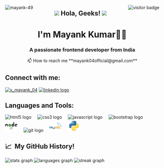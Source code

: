 <p>  <img align="left" src="https://komarev.com/ghpvc/?username=mayank-49&label=Profile%20views&color=0e75b6&style=flat" alt="mayank-49" />
<img align="right" src="https://visitor-badge.laobi.icu/badge?page_id=mayank-49" alt="visitor badge"/> </p>
<h2 align="center"><img src="https://media.giphy.com/media/hvRJCLFzcasrR4ia7z/giphy.gif" width="50"> Hola, Geeks! <img src="https://i.pinimg.com/originals/8a/a4/59/8aa4595fb24b6ed585dddac4622b2445.gif" width="80"></h2>
<h1 align="center">I'm Mayank Kumar👨‍🎤</h1>

<h3 align="center">A passionate frontend developer from India</h3>

<p align="center">📫 How to reach me **mayank04official@gmail.com**</p>

<h2 align="left">Connect with me:</h2>
<a href="https://instagram.com/x_mayank_04" target="blank"><img align="center" src="https://raw.githubusercontent.com/rahuldkjain/github-profile-readme-generator/master/src/images/icons/Social/instagram.svg" alt="x_mayank_04" height="30" width="40" /></a>
  <a href="https://www.linkedin.com/in/mayank-kumar-52304b277/" target="_blank">
    <img align="center"  src="https://raw.githubusercontent.com/maurodesouza/profile-readme-generator/master/src/assets/icons/social/linkedin/default.svg" width="40" height="30" alt="linkedin logo"  />
  </a>

<h2 align="left">Languages and Tools:</h2>
<div align="left">
  <img src="https://cdn.jsdelivr.net/gh/devicons/devicon/icons/html5/html5-original.svg" height="40" alt="html5 logo"  />
  <img width="12" />
  <img src="https://cdn.jsdelivr.net/gh/devicons/devicon/icons/css3/css3-original.svg" height="40" alt="css3 logo"  />
  <img width="12" />
  <img src="https://cdn.jsdelivr.net/gh/devicons/devicon/icons/javascript/javascript-original.svg" height="40" alt="javascript logo"  />
  <img width="12" />
  <img src="https://cdn.jsdelivr.net/gh/devicons/devicon/icons/bootstrap/bootstrap-original.svg" height="40" alt="bootstrap logo"  />
  <img width="12" />
  <img src="https://raw.githubusercontent.com/devicons/devicon/master/icons/nodejs/nodejs-original-wordmark.svg" alt="nodejs" width="40" height="40"/> 
  <img width="12" />
  <img src="https://cdn.jsdelivr.net/gh/devicons/devicon/icons/git/git-original.svg" height="40" alt="git logo"  />
  <img width="12" />
  <img src="https://raw.githubusercontent.com/devicons/devicon/master/icons/mysql/mysql-original-wordmark.svg" alt="mysql" width="40" height="40"/>
  <img width="12" />
  <img src="https://raw.githubusercontent.com/devicons/devicon/master/icons/python/python-original.svg" alt="python" width="40" height="40" />
   
  
</div>

###



<div align="left">
  
</div>

###



<h2> 📈 &nbsp;My GitHub History!</h2>

<div align="left">
  <img src="https://github-readme-stats.vercel.app/api?username=mayank-49&hide_title=false&hide_rank=false&show_icons=true&include_all_commits=true&count_private=true&disable_animations=false&theme=dracula&locale=en&card_width=310&hide_border=false" height="150" alt="stats graph"  />
  <img src="https://github-readme-stats.vercel.app/api/top-langs?username=mayank-49&locale=en&hide_title=false&layout=compact&card_width=310&langs_count=5&theme=dracula&hide_border=false" height="150" alt="languages graph"  />
  <img src="https://streak-stats.demolab.com?user=mayank-49&locale=en&mode=daily&theme=dracula&hide_border=false&border_radius=5&card_width=430&order=3" height="150" alt="streak graph"  />
</div>
